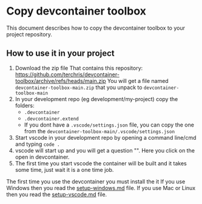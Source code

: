 # Copy devcontainer toolbox

This document describes how to copy the devcontainer toolbox to your project repository.

## How to use it in your project

1. Download the zip file That contains this repository: <https://github.com/terchris/devcontainer-toolbox/archive/refs/heads/main.zip>
You will get a file named `devcontainer-toolbox-main.zip` that you unpack to `devcontainer-toolbox-main`
2. In your development repo (eg development/my-project) copy the folders:
    - `.devcontainer`
    - `.devcontainer.extend`
    - If you dont have a `.vscode/settings.json` file, you can copy the one from the `devcontainer-toolbox-main/.vscode/settings.json`
3. Start vscode in your development repo by opening a command line/cmd and typing `code .`
4. vscode will start up and you will get a question "". Here you click on the open in devcontainer.
5. The first time you start vscode the container will be built and it takes some time, just wait it is a one time job.

The first time you use the devcontainer you must install the it If you use Windows then you read the [setup-windows.md](./setup-windows.md) file. If you use Mac or Linux then you read the [setup-vscode.md](./setup-vscode.md) file.
